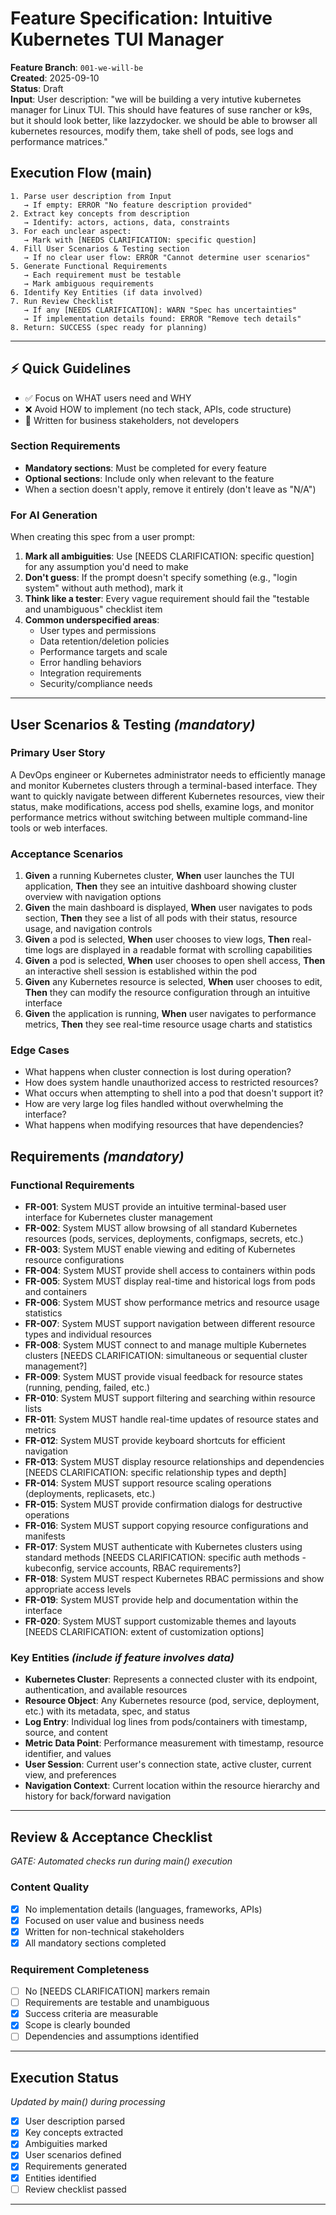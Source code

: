 # Feature Specification: Intuitive Kubernetes TUI Manager

**Feature Branch**: `001-we-will-be`  
**Created**: 2025-09-10  
**Status**: Draft  
**Input**: User description: "we will be building a very intutive kubernetes manager for Linux TUI. This should have features of suse rancher or k9s, but it should look better, like lazzydocker. we should be able to browser all kubernetes resources, modify them, take shell of pods, see logs and performance matrices."

## Execution Flow (main)
```
1. Parse user description from Input
   → If empty: ERROR "No feature description provided"
2. Extract key concepts from description
   → Identify: actors, actions, data, constraints
3. For each unclear aspect:
   → Mark with [NEEDS CLARIFICATION: specific question]
4. Fill User Scenarios & Testing section
   → If no clear user flow: ERROR "Cannot determine user scenarios"
5. Generate Functional Requirements
   → Each requirement must be testable
   → Mark ambiguous requirements
6. Identify Key Entities (if data involved)
7. Run Review Checklist
   → If any [NEEDS CLARIFICATION]: WARN "Spec has uncertainties"
   → If implementation details found: ERROR "Remove tech details"
8. Return: SUCCESS (spec ready for planning)
```

---

## ⚡ Quick Guidelines
- ✅ Focus on WHAT users need and WHY
- ❌ Avoid HOW to implement (no tech stack, APIs, code structure)
- 👥 Written for business stakeholders, not developers

### Section Requirements
- **Mandatory sections**: Must be completed for every feature
- **Optional sections**: Include only when relevant to the feature
- When a section doesn't apply, remove it entirely (don't leave as "N/A")

### For AI Generation
When creating this spec from a user prompt:
1. **Mark all ambiguities**: Use [NEEDS CLARIFICATION: specific question] for any assumption you'd need to make
2. **Don't guess**: If the prompt doesn't specify something (e.g., "login system" without auth method), mark it
3. **Think like a tester**: Every vague requirement should fail the "testable and unambiguous" checklist item
4. **Common underspecified areas**:
   - User types and permissions
   - Data retention/deletion policies  
   - Performance targets and scale
   - Error handling behaviors
   - Integration requirements
   - Security/compliance needs

---

## User Scenarios & Testing *(mandatory)*

### Primary User Story
A DevOps engineer or Kubernetes administrator needs to efficiently manage and monitor Kubernetes clusters through a terminal-based interface. They want to quickly navigate between different Kubernetes resources, view their status, make modifications, access pod shells, examine logs, and monitor performance metrics without switching between multiple command-line tools or web interfaces.

### Acceptance Scenarios
1. **Given** a running Kubernetes cluster, **When** user launches the TUI application, **Then** they see an intuitive dashboard showing cluster overview with navigation options
2. **Given** the main dashboard is displayed, **When** user navigates to pods section, **Then** they see a list of all pods with their status, resource usage, and navigation controls
3. **Given** a pod is selected, **When** user chooses to view logs, **Then** real-time logs are displayed in a readable format with scrolling capabilities
4. **Given** a pod is selected, **When** user chooses to open shell access, **Then** an interactive shell session is established within the pod
5. **Given** any Kubernetes resource is selected, **When** user chooses to edit, **Then** they can modify the resource configuration through an intuitive interface
6. **Given** the application is running, **When** user navigates to performance metrics, **Then** they see real-time resource usage charts and statistics

### Edge Cases
- What happens when cluster connection is lost during operation?
- How does system handle unauthorized access to restricted resources?
- What occurs when attempting to shell into a pod that doesn't support it?
- How are very large log files handled without overwhelming the interface?
- What happens when modifying resources that have dependencies?

## Requirements *(mandatory)*

### Functional Requirements
- **FR-001**: System MUST provide an intuitive terminal-based user interface for Kubernetes cluster management
- **FR-002**: System MUST allow browsing of all standard Kubernetes resources (pods, services, deployments, configmaps, secrets, etc.)
- **FR-003**: System MUST enable viewing and editing of Kubernetes resource configurations
- **FR-004**: System MUST provide shell access to containers within pods
- **FR-005**: System MUST display real-time and historical logs from pods and containers
- **FR-006**: System MUST show performance metrics and resource usage statistics
- **FR-007**: System MUST support navigation between different resource types and individual resources
- **FR-008**: System MUST connect to and manage multiple Kubernetes clusters [NEEDS CLARIFICATION: simultaneous or sequential cluster management?]
- **FR-009**: System MUST provide visual feedback for resource states (running, pending, failed, etc.)
- **FR-010**: System MUST support filtering and searching within resource lists
- **FR-011**: System MUST handle real-time updates of resource states and metrics
- **FR-012**: System MUST provide keyboard shortcuts for efficient navigation
- **FR-013**: System MUST display resource relationships and dependencies [NEEDS CLARIFICATION: specific relationship types and depth]
- **FR-014**: System MUST support resource scaling operations (deployments, replicasets, etc.)
- **FR-015**: System MUST provide confirmation dialogs for destructive operations
- **FR-016**: System MUST support copying resource configurations and manifests
- **FR-017**: System MUST authenticate with Kubernetes clusters using standard methods [NEEDS CLARIFICATION: specific auth methods - kubeconfig, service accounts, RBAC requirements?]
- **FR-018**: System MUST respect Kubernetes RBAC permissions and show appropriate access levels
- **FR-019**: System MUST provide help and documentation within the interface
- **FR-020**: System MUST support customizable themes and layouts [NEEDS CLARIFICATION: extent of customization options]

### Key Entities *(include if feature involves data)*
- **Kubernetes Cluster**: Represents a connected cluster with its endpoint, authentication, and available resources
- **Resource Object**: Any Kubernetes resource (pod, service, deployment, etc.) with its metadata, spec, and status
- **Log Entry**: Individual log lines from pods/containers with timestamp, source, and content
- **Metric Data Point**: Performance measurement with timestamp, resource identifier, and values
- **User Session**: Current user's connection state, active cluster, current view, and preferences
- **Navigation Context**: Current location within the resource hierarchy and history for back/forward navigation

---

## Review & Acceptance Checklist
*GATE: Automated checks run during main() execution*

### Content Quality
- [x] No implementation details (languages, frameworks, APIs)
- [x] Focused on user value and business needs
- [x] Written for non-technical stakeholders
- [x] All mandatory sections completed

### Requirement Completeness
- [ ] No [NEEDS CLARIFICATION] markers remain
- [ ] Requirements are testable and unambiguous  
- [x] Success criteria are measurable
- [x] Scope is clearly bounded
- [ ] Dependencies and assumptions identified

---

## Execution Status
*Updated by main() during processing*

- [x] User description parsed
- [x] Key concepts extracted
- [x] Ambiguities marked
- [x] User scenarios defined
- [x] Requirements generated
- [x] Entities identified
- [ ] Review checklist passed

---